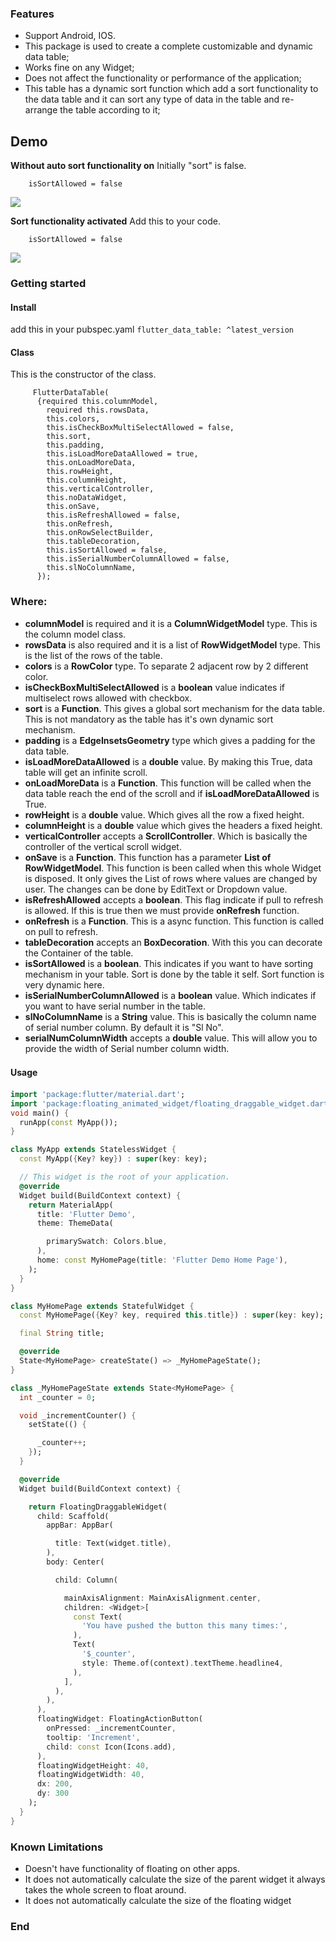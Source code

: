 ### Features

- Support Android, IOS.
- This package is used to create a complete customizable and dynamic data table;
- Works fine on any Widget;
- Does not affect the functionality or performance of the application;
- This table has a dynamic sort function which add a sort functionality to the data table and it can sort any type of data in the table and re-arrange the table according to it;


## Demo
**Without auto sort functionality on**
Initially "sort" is false.
```
    isSortAllowed = false
```
![](https://raw.githubusercontent.com/Smueez/assets/main/floating_widget.gif)

**Sort functionality activated**
Add this to your code.
```
    isSortAllowed = false
```
![](https://raw.githubusercontent.com/Smueez/assets/main/autoAlign.gif)

### Getting started

####  Install
add this in your pubspec.yaml
`flutter_data_table: ^latest_version`

#### Class

This is the constructor of the class.
```
     FlutterDataTable(
      {required this.columnModel,
        required this.rowsData,
        this.colors,
        this.isCheckBoxMultiSelectAllowed = false,
        this.sort,
        this.padding,
        this.isLoadMoreDataAllowed = true,
        this.onLoadMoreData,
        this.rowHeight,
        this.columnHeight,
        this.verticalController,
        this.noDataWidget,
        this.onSave,
        this.isRefreshAllowed = false,
        this.onRefresh,
        this.onRowSelectBuilder,
        this.tableDecoration,
        this.isSortAllowed = false,
        this.isSerialNumberColumnAllowed = false,
        this.slNoColumnName,
      });
```
### Where:

- **columnModel** is required and it is a **ColumnWidgetModel** type. This is the column model class.
- **rowsData** is also required and it is a list of **RowWidgetModel** type. This is the list of the rows of the table.
- **colors** is a **RowColor** type. To separate 2 adjacent row by 2 different color.
- **isCheckBoxMultiSelectAllowed** is a **boolean** value indicates if multiselect rows allowed with checkbox.
- **sort** is a **Function**. This gives a global sort mechanism for the data table. This is not mandatory as the table has it's own dynamic sort mechanism.
- **padding** is a **EdgeInsetsGeometry** type which gives a padding for the data table.
- **isLoadMoreDataAllowed** is a **double** value. By making this True, data table will get an infinite scroll.
- **onLoadMoreData** is a **Function**. This function will be called when the data table reach the end of the scroll and if **isLoadMoreDataAllowed** is True.
- **rowHeight** is a **double** value. Which gives all the row a fixed height.
- **columnHeight** is a **double** value which gives the headers a fixed height.
- **verticalController** accepts a **ScrollController**. Which is basically the controller of the vertical scroll widget.
- **onSave** is a **Function**. This function has a parameter **List of RowWidgetModel<dynamic>**. This function is been called when this whole Widget is disposed. 
It only gives the List of rows where values are changed by user. The changes can be done by EditText or Dropdown value.
- **isRefreshAllowed** accepts a **boolean**. This flag indicate if pull to refresh is allowed. If this is true then we must provide **onRefresh** function.
- **onRefresh** is a **Function**. This is a async function. This function is called on pull to refresh.
- **tableDecoration** accepts an **BoxDecoration**. With this you can decorate the Container of the table.
- **isSortAllowed** is a **boolean**. This indicates if you want to have sorting mechanism in your table. Sort is done by the table it self. Sort function is very dynamic here.
- **isSerialNumberColumnAllowed** is a **boolean** value. Which indicates if you want to have serial number in the table.
- **slNoColumnName** is a **String** value. This is basically the column name of serial number column. By default it is "Sl No".
- **serialNumColumnWidth** accepts a **double** value. This will allow you to provide the width of Serial number column width.

#### Usage　

```Dart
import 'package:flutter/material.dart';
import 'package:floating_animated_widget/floating_draggable_widget.dart';
void main() {
  runApp(const MyApp());
}

class MyApp extends StatelessWidget {
  const MyApp({Key? key}) : super(key: key);

  // This widget is the root of your application.
  @override
  Widget build(BuildContext context) {
    return MaterialApp(
      title: 'Flutter Demo',
      theme: ThemeData(

        primarySwatch: Colors.blue,
      ),
      home: const MyHomePage(title: 'Flutter Demo Home Page'),
    );
  }
}

class MyHomePage extends StatefulWidget {
  const MyHomePage({Key? key, required this.title}) : super(key: key);

  final String title;

  @override
  State<MyHomePage> createState() => _MyHomePageState();
}

class _MyHomePageState extends State<MyHomePage> {
  int _counter = 0;

  void _incrementCounter() {
    setState(() {

      _counter++;
    });
  }

  @override
  Widget build(BuildContext context) {

    return FloatingDraggableWidget(
      child: Scaffold(
        appBar: AppBar(

          title: Text(widget.title),
        ),
        body: Center(

          child: Column(

            mainAxisAlignment: MainAxisAlignment.center,
            children: <Widget>[
              const Text(
                'You have pushed the button this many times:',
              ),
              Text(
                '$_counter',
                style: Theme.of(context).textTheme.headline4,
              ),
            ],
          ),
        ),
      ),
      floatingWidget: FloatingActionButton(
        onPressed: _incrementCounter,
        tooltip: 'Increment',
        child: const Icon(Icons.add),
      ),
      floatingWidgetHeight: 40,
      floatingWidgetWidth: 40,
      dx: 200,
      dy: 300
    );
  }
}

```
### Known Limitations
- Doesn't have functionality of floating on other apps.
- It does not automatically calculate the size of the parent widget it always takes the whole screen to float around.
- It does not automatically calculate the size of the floating widget
### End
